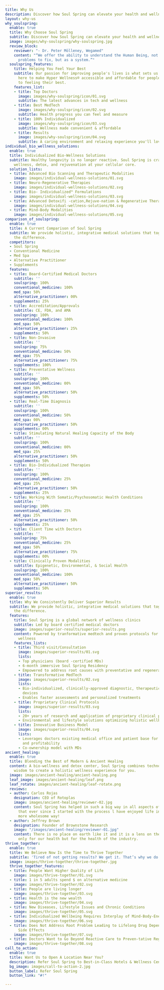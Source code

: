 ```yaml
---
title: Why Us
description: Discover how Soul Spring can elevate your health and wellness
layout: why-us
why_soulspring:
  enable: true
  title: Why Choose Soul Spring
  subtitle: Discover how Soul Spring can elevate your health and wellness.
  image: images/why-soulspring/why-soulspring.jpg
  review_block:
    reviewer: "- Dr. Peter Mölleney, Wegamed"
    content: "“We offer the ability to understand the Human Being, not as a set of
      problems to fix, but as a system.”"
  soulspring_features:
    title: Helping You Feel Your Best
    subtitle: Our passion for improving people's lives is what sets us apart. We're
      here to make Hyper Wellness® accessible and affordable for people committed
      to feeling their best.
    features_list:
    - title: Top Doctors
      image: images/why-soulspring/icon/01.svg
      subtitle: The latest advances in tech and wellness
    - title: Best MedTech
      image: images/why-soulspring/icon/02.svg
      subtitle: Health progress you can feel and measure
    - title: 100% Individualized
      image: images/why-soulspring/icon/03.svg
      subtitle: Wellness made convenient & affordable
    - title: Results
      image: images/why-soulspring/icon/04.svg
      subtitle: A caring environment and relaxing experience you'll love
individual_bio_wellness_solutions:
  enable: true
  title: Individualized Bio-Wellness Solutions
  subtitle: Healthy longevity is no longer reactive. Soul Spring is crafted to enable
    wellness, detox, and rejuvenation at your cellular core.
  solution_lists:
  - title: Advanced Bio Scanning and Therapeutic Modalities
    image: images/individual-wellness-solutions/01.svg
  - title: Neuro-Regenerative Therapies
    image: images/individual-wellness-solutions/02.svg
  - title: Bio- Individualized™ Formulations
    image: images/individual-wellness-solutions/03.svg
  - title: Advanced Detoxifi -cation,Rejuve-nation & Regenerative Therapie
    image: images/individual-wellness-solutions/04.svg
  - title: Mind-Body Modalities
    image: images/individual-wellness-solutions/05.svg
comparison_of_soulspring:
  enable: true
  title: A Current Comparison of Soul Spring
  subtitle: We provide holistic, integrative medical solutions that together make
    the difference.
  competitors:
  - Soul Spring
  - Conventional Medicine
  - Med Spa
  - Alternative Practitioner
  - Supplements
  features:
  - title: Board-Certified Medical Doctors
    subtitle: ''
    soulspring: 100%
    conventional_medicine: 100%
    med_spa: 50%
    alternative_practitioner: 00%
    supplements: 25%
  - title: Accreditation/Approvals
    subtitle: CE, FDA, and AMA
    soulspring: 100%
    conventional_medicine: 100%
    med_spa: 50%
    alternative_practitioner: 25%
    supplements: 50%
  - title: Non-Invasive
    subtitle: ''
    soulspring: 75%
    conventional_medicine: 50%
    med_spa: 75%
    alternative_practitioner: 75%
    supplements: 100%
  - title: Preventative Wellness
    subtitle: ''
    soulspring: 100%
    conventional_medicine: 00%
    med_spa: 50%
    alternative_practitioner: 50%
    supplements: 50%
  - title: Real-Time Diagnosis
    subtitle: ''
    soulspring: 100%
    conventional_medicine: 50%
    med_spa: 00%
    alternative_practitioner: 50%
    supplements: 00%
  - title: Stimulating Natural Healing Capacity of the Body
    subtitle: ''
    soulspring: 100%
    conventional_medicine: 00%
    med_spa: 25%
    alternative_practitioner: 50%
    supplements: 50%
  - title: Bio-Individualized Therapies
    subtitle: ''
    soulspring: 100%
    conventional_medicine: 25%
    med_spa: 25%
    alternative_practitioner: 50%
    supplements: 25%
  - title: Working With Somatic/Psychosomatic Health Conditions
    subtitle: ''
    soulspring: 100%
    conventional_medicine: 25%
    med_spa: 25%
    alternative_practitioner: 50%
    supplements: 25%
  - title: Client Time with Doctors
    subtitle: ''
    soulspring: 75%
    conventional_medicine: 25%
    med_spa: 50%
    alternative_practitioner: 75%
    supplements: 00%
  - title: Clinically Proven Modalities
    subtitle: Epigenetic, Environmental, & Social Health
    soulspring: 100%
    conventional_medicine: 100%
    med_spa: 50%
    alternative_practitioner: 50%
    supplements: 50%
superior_results:
  enable: true
  title: Why We Consistently Deliver Superior Results
  subtitle: We provide holistic, integrative medical solutions that together make
    the difference.
  features:
    title: Soul Spring is a global network of wellness clinics
    subtitle: Led by board certified medical doctors
    image: images/superior-results/superior-results.png
    content: Powered by tranformative medtech and proven protocols for bio-individualized
      wellness
    features_lists:
    - title: Third visit/Consultation
      image: images/superior-results/01.svg
      lists:
      - Top physicians (board -certified MDs)
      - 6-month immersive Soul Spring Residency
      - Empowered to address root causes with preventative and regenerative modalities
    - title: Transformative MedTech
      image: images/superior-results/02.svg
      lists:
      - Bio-individualized, clinically-approved diagnostic, therapeutic and wellness
        devices
      - Enables faster assessments and personalized treatments
    - title: Proprietary Clinical Protocols
      image: images/superior-results/03.svg
      lists:
      - 20+ years of research and application of proprietary clinical protocols
      - Environmental and lifestyle solutions optimizing holistic wellbeing
    - title: Innovative Business Model
      image: images/superior-results/04.svg
      lists:
      - Leverages doctors existing medical office and patient base for fast growth
        and profitability
      - Co-ownership model with MDs
ancient_healing:
  enable: true
  title: Blending the Best of Modern & Ancient Healing
  content: A bio-wellness and detox center, Soul Spring combines technology with ancient
    wisdom to create a holistic wellness experience for you.
  image: images/ancient-healing/ancient-healing.png
  leaf_image: images/ancient-healing/leaf.png
  leaf_rotate: images/ancient-healing/leaf-rotate.png
  reviews:
  - author: Carlos Rojas
    designation: CEO of Rotoplas
    image: images/ancient-healing/reviewer-02.jpg
    content: Soul Spring has helped in such a big way in all aspects of my health,
      that ever since I started with the process l have enjoyed life in a completely
      more wholesome way!
  - author: Jeffrey Brown
    designation: Founder of Brownstone Research
    image: "/images/ancient-healing/reviewer-01.jpg"
    content: There is no place on earth like it and it is a lens on the future, not
      only for our health but for the health of the industry.
thrive_together:
  enable: true
  title: We Believe Now Is the Time to Thrive Together
  subtitle: 'Tired of not getting results? We get it. That’s why we do what we do. '
  image: images/thrive-together/thrive-together.jpg
  thrive_together_features:
  - title: People Want Higher Quality of Life
    image: images/thrive-together/01.svg
  - title: 1 in 5 adults spend $ on alternative medicine
    image: images/thrive-together/02.svg
  - title: People are living longer
    image: images/thrive-together/03.svg
  - title: Health is the new wealth
    image: images/thrive-together/04.svg
  - title: New Diseases, Lifestyle Issues and Chronic Conditions
    image: images/thrive-together/05.svg
  - title: Individualized Wellbeing Requires Interplay of Mind-Body-Energy
    image: images/thrive-together/06.svg
  - title: Does Not Address Root Problem Leading to Lifelong Drug Dependency & Major
      Side Effects
    image: images/thrive-together/07.svg
  - title: Doctors Want to Go Beyond Reactive Care to Preven-tative Regenerative Care
    image: images/thrive-together/08.svg
call_to_action:
  enable: true
  title: Want Us to Open A Location Near You?
  description: Refer Soul Spring to Best-in-Class Hotels & Wellness Centers
  bg_image: images/call-to-action-2.jpg
  button_label: Refer Soul Spring
  button_link: "#!"

---
```

